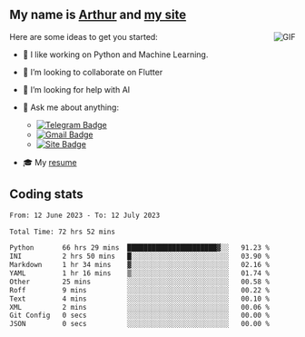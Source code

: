 
## My name is [Arthur](https://www.linkedin.com/in/arthur-novais-201420/) and [my site](https://arthurcn96.github.io/)

<!--
**Arthurcn96/Arthurcn96** is a ✨ _special_ ✨ repository because its `README.md` (this file) appears on your GitHub profile.
-->
<img align="right"  max-width="440" max-height="240" alt="GIF" src="https://raw.githubusercontent.com/Arthurcn96/Arthurcn96/master/helloThere.gif" />

Here are some ideas to get you started:

- 🤖 I like working on Python and Machine Learning.
- 👯 I’m looking to collaborate on Flutter
- 🤔 I’m looking for help with AI
- 💬 Ask me about anything:
    - [![Telegram Badge](https://img.shields.io/badge/-@Arthurcn9-0088cc?style=for-the-badge&logo=Telegram&logoColor=white)](https://t.me/Arthurcn9)
    - [![Gmail Badge](https://img.shields.io/badge/-@Arthurcn9-red?style=for-the-badge&logo=Gmail&logoColor=white)](mailto:Arthurcn96@gmail.com)
    - [![Site Badge](https://img.shields.io/badge/arthurcn96.github.io-informational?style=for-the-badge&logo=internetexplorer)](https://arthurcn96.github.io/)

- 🎓 My [resume](https://github.com/Arthurcn96/resume/blob/master/Resume_PT-BR.pdf)


## Coding stats
<!--START_SECTION:waka-->

```txt
From: 12 June 2023 - To: 12 July 2023

Total Time: 72 hrs 52 mins

Python       66 hrs 29 mins  ██████████████████████▓░░   91.23 %
INI          2 hrs 50 mins   █░░░░░░░░░░░░░░░░░░░░░░░░   03.90 %
Markdown     1 hr 34 mins    ▓░░░░░░░░░░░░░░░░░░░░░░░░   02.16 %
YAML         1 hr 16 mins    ▒░░░░░░░░░░░░░░░░░░░░░░░░   01.74 %
Other        25 mins         ░░░░░░░░░░░░░░░░░░░░░░░░░   00.58 %
Roff         9 mins          ░░░░░░░░░░░░░░░░░░░░░░░░░   00.22 %
Text         4 mins          ░░░░░░░░░░░░░░░░░░░░░░░░░   00.10 %
XML          2 mins          ░░░░░░░░░░░░░░░░░░░░░░░░░   00.06 %
Git Config   0 secs          ░░░░░░░░░░░░░░░░░░░░░░░░░   00.00 %
JSON         0 secs          ░░░░░░░░░░░░░░░░░░░░░░░░░   00.00 %
```

<!--END_SECTION:waka-->

